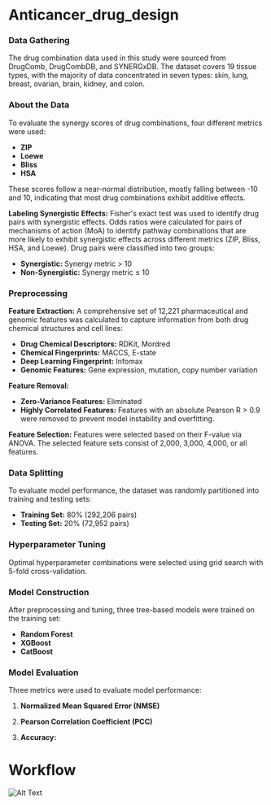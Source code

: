 # Anticancer_drug_design

### Data Gathering
The drug combination data used in this study were sourced from DrugComb, DrugCombDB, and SYNERGxDB. The dataset covers 19 tissue types, with the majority of data concentrated in seven types: skin, lung, breast, ovarian, brain, kidney, and colon.

### About the Data
To evaluate the synergy scores of drug combinations, four different metrics were used:
- **ZIP**
- **Loewe**
- **Bliss**
- **HSA**

These scores follow a near-normal distribution, mostly falling between -10 and 10, indicating that most drug combinations exhibit additive effects.

**Labeling Synergistic Effects:**
Fisher's exact test was used to identify drug pairs with synergistic effects. Odds ratios were calculated for pairs of mechanisms of action (MoA) to identify pathway combinations that are more likely to exhibit synergistic effects across different metrics (ZIP, Bliss, HSA, and Loewe). Drug pairs were classified into two groups:
- **Synergistic:** Synergy metric > 10
- **Non-Synergistic:** Synergy metric ≤ 10

### Preprocessing
**Feature Extraction:**
A comprehensive set of 12,221 pharmaceutical and genomic features was calculated to capture information from both drug chemical structures and cell lines:
- **Drug Chemical Descriptors:** RDKit, Mordred
- **Chemical Fingerprints:** MACCS, E-state
- **Deep Learning Fingerprint:** Infomax
- **Genomic Features:** Gene expression, mutation, copy number variation

**Feature Removal:**
- **Zero-Variance Features:** Eliminated
- **Highly Correlated Features:** Features with an absolute Pearson R > 0.9 were removed to prevent model instability and overfitting.

**Feature Selection:**
Features were selected based on their F-value via ANOVA. The selected feature sets consist of 2,000, 3,000, 4,000, or all features.

### Data Splitting
To evaluate model performance, the dataset was randomly partitioned into training and testing sets:
- **Training Set:** 80% (292,206 pairs)
- **Testing Set:** 20% (72,952 pairs)

### Hyperparameter Tuning
Optimal hyperparameter combinations were selected using grid search with 5-fold cross-validation.

### Model Construction
After preprocessing and tuning, three tree-based models were trained on the training set:
- **Random Forest**
- **XGBoost**
- **CatBoost**

### Model Evaluation
Three metrics were used to evaluate model performance:

1. **Normalized Mean Squared Error (NMSE)**

2. **Pearson Correlation Coefficient (PCC)**

3. **Accuracy:**

# Workflow
![Alt Text](https://github.com/bioclick/Anticancer_drug_design/blob/main/workflow.png)
